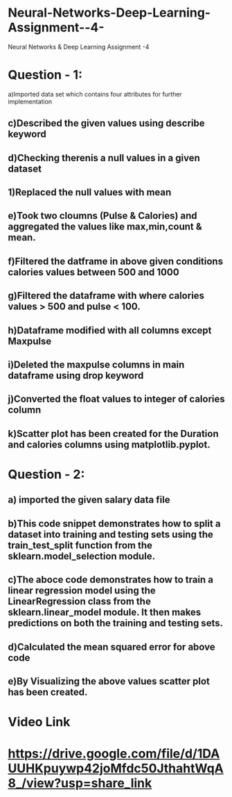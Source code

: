# Neural-Networks-Deep-Learning-Assignment--4-
Neural Networks &amp; Deep Learning Assignment -4 

# Question - 1:
a)Imported data set which contains four attributes for further implementation
## c)Described the given values using describe keyword
## d)Checking therenis a null values in a given dataset
## 1)Replaced the null values with mean
## e)Took two cloumns (Pulse & Calories) and aggregated the values like max,min,count & mean.
## f)Filtered the datframe in above given conditions calories values between 500 and 1000
## g)Filtered the dataframe with where calories values > 500 and pulse < 100.
## h)Dataframe modified with all columns except Maxpulse 
## i)Deleted the maxpulse columns in main dataframe using drop keyword
## j)Converted the float values to integer of calories column
## k)Scatter plot has been created for the Duration and calories columns using matplotlib.pyplot.

# Question - 2:
## a) imported the given salary data file
## b)This code snippet demonstrates how to split a dataset into training and testing sets using the **train_test_split** function from the **sklearn.model_selection** module.
## c)The aboce code demonstrates how to train a linear regression model using the LinearRegression class from the **sklearn.linear_model** module. It then makes predictions on both the training and testing sets.
## d)Calculated the mean squared error for above code
## e)By Visualizing the above values scatter plot has been created.

# Video Link
# https://drive.google.com/file/d/1DAUUHKpuywp42joMfdc50JthahtWqA8_/view?usp=share_link
